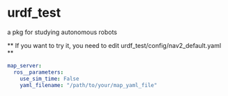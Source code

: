 # urdf_test
 a pkg for studying autonomous robots

 ** If you want to try it, you need to edit urdf_test/config/nav2_default.yaml ** 
```yaml
map_server:
  ros__parameters:
    use_sim_time: False
    yaml_filename: "/path/to/your/map_yaml_file"
```
